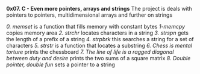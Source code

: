 **0x07. C - Even more pointers, arrays and strings**
The project is deals with pointers to pointers, multidimensional arrays and further on strings

*0. memset* is a function that fills memory with constant bytes
*1-memcpy* copies memory area
*2. strchr* locates characters in a string
*3. strspn* gets the length of a prefix of a string
*4. strpbrk* this searches a string for a set of characters
*5. strstr* is a function that locates a substring
*6. Chess is mental torture* prints the chessboard
*7. The line of life is a ragged diagonal between duty and desire* prints the two sums of a square matrix
*8. Double pointer, double fun* sets a pointer to a string

